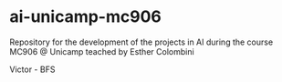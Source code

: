 # ai-unicamp-mc906
Repository for the development of the projects in AI during the course MC906 @ Unicamp teached by Esther Colombini

Victor - BFS
